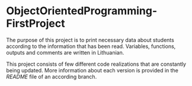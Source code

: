 # ObjectOrientedProgramming-FirstProject
The purpose of this project is to print necessary data about students according to the information that has been read. Variables, functions, outputs and comments are written in Lithuanian.

This project consists of few different code realizations that are constantly being updated. More information about each version is provided in the *README* file of an according branch. 

